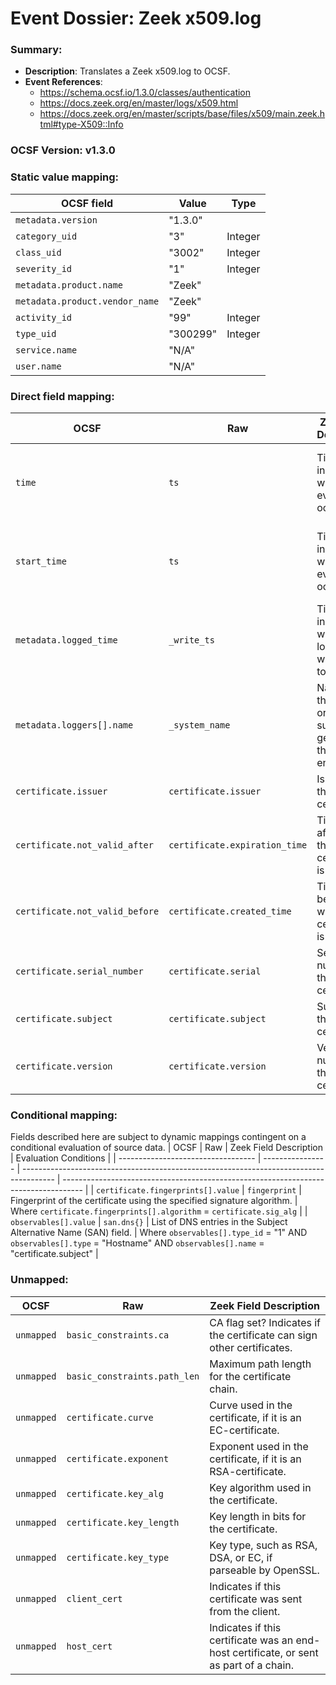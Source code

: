 # Event Dossier: Zeek x509.log
### Summary:
- **Description**: Translates a Zeek x509.log to OCSF. 
- **Event References**:
  - https://schema.ocsf.io/1.3.0/classes/authentication
  - https://docs.zeek.org/en/master/logs/x509.html
  - https://docs.zeek.org/en/master/scripts/base/files/x509/main.zeek.html#type-X509::Info
    
 ### OCSF Version: v1.3.0


 ### Static value mapping:
| OCSF field                          | Value       | Type       |
| ----------------------------------- | ----------- | ---------- |
| `metadata.version`                  | "1.3.0"     |            |
| `category_uid`                      | "3"         | Integer    |
| `class_uid`                         | "3002"      | Integer    |
| `severity_id`                       | "1"         | Integer    |
| `metadata.product.name`             | "Zeek"      |            |
| `metadata.product.vendor_name`      | "Zeek"      |            |
| `activity_id`                       | "99"        | Integer    |
| `type_uid`                          | "300299"    | Integer    |
| `service.name`                      | "N/A"       |            |
| `user.name`                         | "N/A"       |            |


 ### Direct field mapping:
| OCSF                          | Raw                       | Zeek Field Description                                                                  | Notes                   |
| ----------------------------- | ------------------------- | --------------------------------------------------------------------------------------- | ----------------------- |
| `time`                        | `ts`                      | Timestamp indicating when the event occurred.                                           | Convert to epoch value. <br>Type is Integer. |
| `start_time`                  | `ts`                      | Timestamp indicating when the event occurred.                                           | Convert to epoch value. <br>Type is Integer. |
| `metadata.logged_time`        | `_write_ts`               | Timestamp indicating when the log entry was written to disk.                            | Convert to epoch value. <br>Type is Integer. |
| `metadata.loggers[].name`     | `_system_name`            | Name of the system or logging subsystem generating the log entry.                       | |
| `certificate.issuer`          | `certificate.issuer`      | Issuer of the certificate.                                                              | |
| `certificate.not_valid_after` | `certificate.expiration_time` | Timestamp after which the certificate is not valid.                                 | |
| `certificate.not_valid_before`| `certificate.created_time`| Timestamp before which the certificate is not valid.                                    | |
| `certificate.serial_number`   | `certificate.serial`      | Serial number of the certificate.                                                       | |
| `certificate.subject`         | `certificate.subject`     | Subject of the certificate.                                                             | |
| `certificate.version`         | `certificate.version`     | Version number of the certificate.                                                      | |

 ### Conditional mapping:
Fields described here are subject to dynamic mappings contingent on a conditional evaluation of source data.
| OCSF                               | Raw              | Zeek Field Description                                                                 | Evaluation Conditions                                                               |
| ---------------------------------- | ---------------- | -------------------------------------------------------------------------------------- | ----------------------------------------------------------------------------------- |
| `certificate.fingerprints[].value` | `fingerprint`    | Fingerprint of the certificate using the specified signature algorithm.                | Where `certificate.fingerprints[].algorithm` = `certificate.sig_alg`                |
| `observables[].value`              | `san.dns{}`      | List of DNS entries in the Subject Alternative Name (SAN) field.                       | Where `observables[].type_id` = "1" AND `observables[].type` = "Hostname" AND `observables[].name` = "certificate.subject"  |

 ### Unmapped:
| OCSF            | Raw                        | Zeek Field Description                                                                  |
| --------------- | -------------------------- | --------------------------------------------------------------------------------------- |
| `unmapped`      | `basic_constraints.ca`     | CA flag set? Indicates if the certificate can sign other certificates.                  |
| `unmapped`      | `basic_constraints.path_len`| Maximum path length for the certificate chain.                                         |
| `unmapped`      | `certificate.curve`        | Curve used in the certificate, if it is an EC-certificate.                              |
| `unmapped`      | `certificate.exponent`     | Exponent used in the certificate, if it is an RSA-certificate.                          |
| `unmapped`      | `certificate.key_alg`      | Key algorithm used in the certificate.                                                  |
| `unmapped`      | `certificate.key_length`   | Key length in bits for the certificate.                                                 |
| `unmapped`      | `certificate.key_type`     | Key type, such as RSA, DSA, or EC, if parseable by OpenSSL.                             |
| `unmapped`      | `client_cert`              | Indicates if this certificate was sent from the client.                                 |
| `unmapped`      | `host_cert`                | Indicates if this certificate was an end-host certificate, or sent as part of a chain.  |
